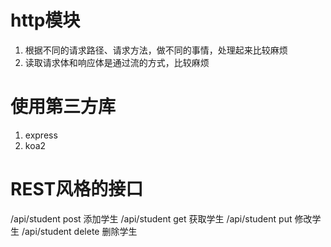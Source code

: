 # http模块

1. 根据不同的请求路径、请求方法，做不同的事情，处理起来比较麻烦
2. 读取请求体和响应体是通过流的方式，比较麻烦
   
# 使用第三方库

1. express
2. koa2
   
# REST风格的接口

/api/student post 添加学生
/api/student get 获取学生
/api/student put 修改学生
/api/student delete 删除学生